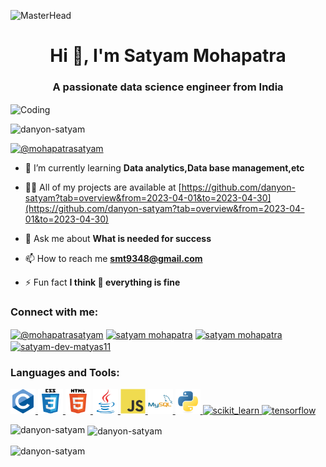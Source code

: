![MasterHead](https://user-images.githubusercontent.com/10498744/210012254-234538ff-d198-48aa-8964-37e6fd45d227.gif)
<h1 align="center">Hi 👋, I'm Satyam Mohapatra</h1>
<h3 align="center">A passionate data science engineer from India</h3>
<img align="center" alt="Coding" width="400" src="https://octodex.github.com/images/NUX_Octodex.gif">

<p align="left"> <img src="https://komarev.com/ghpvc/?username=danyon-satyam&label=Profile%20views&color=0e75b6&style=flat" alt="danyon-satyam" /> </p>

<p align="left"> <a href="https://twitter.com/@mohapatrasatyam" target="blank"><img src="https://img.shields.io/twitter/follow/@mohapatrasatyam?logo=twitter&style=for-the-badge" alt="@mohapatrasatyam" /></a> </p>

- 🌱 I’m currently learning **Data analytics,Data base management,etc**

- 👨‍💻 All of my projects are available at [https://github.com/danyon-satyam?tab=overview&from=2023-04-01&to=2023-04-30](https://github.com/danyon-satyam?tab=overview&from=2023-04-01&to=2023-04-30)

- 💬 Ask me about **What is needed for success**

- 📫 How to reach me **smt9348@gmail.com**

- ⚡ Fun fact **I think 🤔 everything is fine**

<h3 align="left">Connect with me:</h3>
<p align="left">
<a href="https://twitter.com/@mohapatrasatyam" target="blank"><img align="center" src="https://raw.githubusercontent.com/rahuldkjain/github-profile-readme-generator/master/src/images/icons/Social/twitter.svg" alt="@mohapatrasatyam" height="30" width="40" /></a>
<a href="https://linkedin.com/in/satyam mohapatra" target="blank"><img align="center" src="https://raw.githubusercontent.com/rahuldkjain/github-profile-readme-generator/master/src/images/icons/Social/linked-in-alt.svg" alt="satyam mohapatra" height="30" width="40" /></a>
<a href="https://fb.com/satyam mohapatra" target="blank"><img align="center" src="https://raw.githubusercontent.com/rahuldkjain/github-profile-readme-generator/master/src/images/icons/Social/facebook.svg" alt="satyam mohapatra" height="30" width="40" /></a>
<a href="https://instagram.com/satyam-dev-matyas11" target="blank"><img align="center" src="https://raw.githubusercontent.com/rahuldkjain/github-profile-readme-generator/master/src/images/icons/Social/instagram.svg" alt="satyam-dev-matyas11" height="30" width="40" /></a>
</p>

<h3 align="left">Languages and Tools:</h3>
<p align="left"> <a href="https://www.cprogramming.com/" target="_blank" rel="noreferrer"> <img src="https://raw.githubusercontent.com/devicons/devicon/master/icons/c/c-original.svg" alt="c" width="40" height="40"/> </a> <a href="https://www.w3schools.com/css/" target="_blank" rel="noreferrer"> <img src="https://raw.githubusercontent.com/devicons/devicon/master/icons/css3/css3-original-wordmark.svg" alt="css3" width="40" height="40"/> </a> <a href="https://www.w3.org/html/" target="_blank" rel="noreferrer"> <img src="https://raw.githubusercontent.com/devicons/devicon/master/icons/html5/html5-original-wordmark.svg" alt="html5" width="40" height="40"/> </a> <a href="https://www.java.com" target="_blank" rel="noreferrer"> <img src="https://raw.githubusercontent.com/devicons/devicon/master/icons/java/java-original.svg" alt="java" width="40" height="40"/> </a> <a href="https://developer.mozilla.org/en-US/docs/Web/JavaScript" target="_blank" rel="noreferrer"> <img src="https://raw.githubusercontent.com/devicons/devicon/master/icons/javascript/javascript-original.svg" alt="javascript" width="40" height="40"/> </a> <a href="https://www.mysql.com/" target="_blank" rel="noreferrer"> <img src="https://raw.githubusercontent.com/devicons/devicon/master/icons/mysql/mysql-original-wordmark.svg" alt="mysql" width="40" height="40"/> </a> <a href="https://www.python.org" target="_blank" rel="noreferrer"> <img src="https://raw.githubusercontent.com/devicons/devicon/master/icons/python/python-original.svg" alt="python" width="40" height="40"/> </a> <a href="https://scikit-learn.org/" target="_blank" rel="noreferrer"> <img src="https://upload.wikimedia.org/wikipedia/commons/0/05/Scikit_learn_logo_small.svg" alt="scikit_learn" width="40" height="40"/> </a> <a href="https://www.tensorflow.org" target="_blank" rel="noreferrer"> <img src="https://www.vectorlogo.zone/logos/tensorflow/tensorflow-icon.svg" alt="tensorflow" width="40" height="40"/> </a> </p>

<p><img align="left" src="https://github-readme-stats.vercel.app/api/top-langs?username=danyon-satyam&show_icons=true&locale=en&layout=compact" alt="danyon-satyam" /></p>

<p>&nbsp;<img align="center" src="https://github-readme-stats.vercel.app/api?username=danyon-satyam&show_icons=true&locale=en" alt="danyon-satyam" /></p>

<p><img align="center" src="https://github-readme-streak-stats.herokuapp.com/?user=danyon-satyam&" alt="danyon-satyam" /></p>

